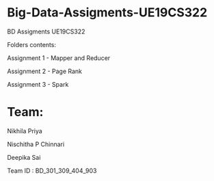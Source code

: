 # Big-Data-Assigments-UE19CS322
BD Assigments UE19CS322 

Folders contents:

Assignment 1 - Mapper and Reducer

Assignment 2 - Page Rank

Assignment 3 - Spark

# Team:
Nikhila Priya 

Nischitha P Chinnari

Deepika Sai

Team ID : BD_301_309_404_903
